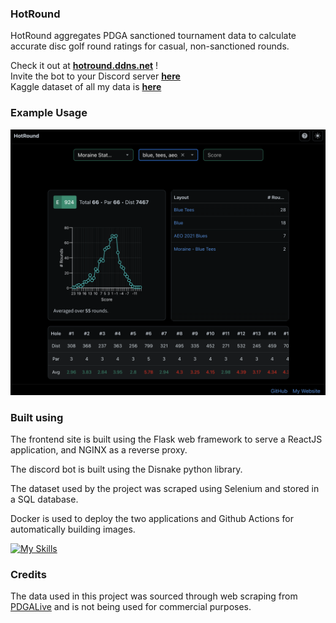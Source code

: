 ### HotRound

HotRound aggregates PDGA sanctioned tournament data to calculate accurate disc golf round ratings for casual, non-sanctioned rounds.

Check it out at **[hotround.ddns.net](https://hotround.ddns.net)** !<br/>
Invite the bot to your Discord server **[here](https://discord.com/oauth2/authorize?client_id=1300645264591294475)**<br/>
Kaggle dataset of all my data is **[here](https://www.kaggle.com/datasets/tobiasbeidlershenk/pdga-sanctioned-disc-golf-tournament-data)**

### Example Usage

![Website example](./assets/website_1.png)

### Built using

The frontend site is built using the Flask web framework to serve a ReactJS application, and NGINX as a reverse proxy.

The discord bot is built using the Disnake python library.

The dataset used by the project was scraped using Selenium and stored in a SQL database.

Docker is used to deploy the two applications and Github Actions for automatically building images.

[![My Skills](https://skillicons.dev/icons?i=python,flask,react,nginx,docker,selenium,sqlite,githubactions)](https://skillicons.dev)

### Credits

The data used in this project was sourced through web scraping from [PDGALive](https://pdga.com/live) and is not being used for commercial purposes.
